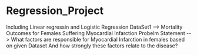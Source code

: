 # Regression_Project
Including Linear regressin and Logistic Regression
DataSet1 --> Mortality Outcomes for Females Suffering Myocardial Infarction
Probelm Statement --> What factors are responsible for Myocardial Infarction in females based on given Dataset
And how strongly these factors relate to the disease?
